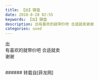 ```yaml
---
title: 【出】键盘
date: 2018-8-28 02:55
keywords: 【出】键盘
description: 出有喜欢的就带价吧 合适就卖谢谢
categories: used
---
```

<td class="t_f" id="postmessage_1692868">

出<br/>
有喜欢的就带价吧 合适就卖<br/>
谢谢<br/>
<img alt="" border="0" class="zoom" data-cf-modified-19890f0413034245e203c10d-="" file="http://www.flw.ph/data/appbyme/upload/image/201808/28/MXJz8ystg6Px.jpg" id="aimg_oC7rT" lazyloadthumb="1" onclick="" onmouseover="" src="http://www.flw.ph/data/appbyme/upload/image/201808/28/MXJz8ystg6Px.jpg"/><br/>
<br/>
</td>
###### 转载自[菲龙网]
